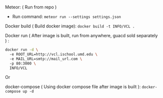 Meteor: ( Run from repo )
* Run command: `meteor run --settings settings.json`

Docker build ( Build docker image): `docker build -t INFO/VCL .`

Docker run ( After image is built, run from anywhere, guacd sold separately ) :
```sh  
docker run -d \  
  -e ROOT_URL=http://vcl.ischool.umd.edu \  
  -e MAIL_URL=smtp://mail_url.com \  
  -p 80:3000 \  
  INFO/VCL
```

Or  

docker-compose ( Using docker compose file after image is built ): `docker-compose up -d`

